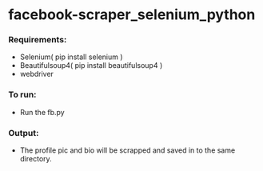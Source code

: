 # facebook-scraper_selenium_python
### Requirements:

- Selenium( pip install selenium )
- Beautifulsoup4( pip install beautifulsoup4 )
- webdriver

### To run:
- Run the fb.py
### Output:
- The profile pic and bio will be scrapped and saved in to the same directory.
